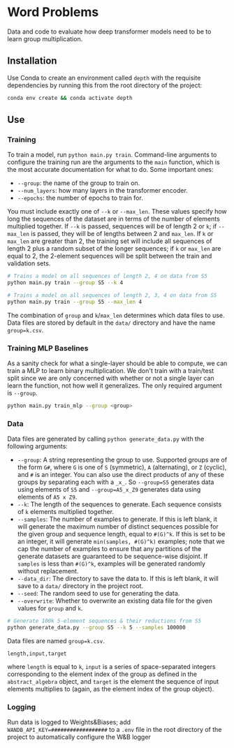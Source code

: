 # Word Problems

Data and code to evaluate how deep transformer models need to be to learn group multiplication.

## Installation

Use Conda to create an environment called `depth` with the requisite dependencies by running this from the root directory of the project:

```bash
conda env create && conda activate depth
```

## Use

### Training

To train a model, run `python main.py train`. Command-line arguments to configure the training run are the arguments to the `main` function, which is the most accurate documentation for what to do. Some important ones:

- `--group`: the name of the group to train on.
- `--num_layers`: how many layers in the transformer encoder.
- `--epochs`: the number of epochs to train for.

You must include exactly one of `--k` or `--max_len`. These values specify how long the sequences of the dataset are in terms of the number of elements multiplied together. If `--k` is passed, sequences will be of length 2 or `k`; if `--max_len` is passed, they will be of lengths between 2 and `max_len`. If `k` or `max_len` are greater than 2, the training set will include all sequences of length 2 plus a random subset of the longer sequences; if `k` or `max_len` are equal to 2, the 2-element sequences will be split between the train and validation sets.

```bash
# Trains a model on all sequences of length 2, 4 on data from S5
python main.py train --group S5 --k 4

# Trains a model on all sequences of length 2, 3, 4 on data from S5
python main.py train --group S5 --max_len 4
```

The combination of `group` and `k`/`max_len` determines which data files to use. Data files are stored by default in the `data/` directory and have the name `group=k.csv`.

### Training MLP Baselines

As a sanity check for what a single-layer should be able to compute, we can train a MLP to learn binary multiplication. We don't train with a train/test split since we are only concerned with whether or not a single layer can learn the function, not how well it generalizes. The only required argument is `--group`.

```bash
python main.py train_mlp --group <group>
```

### Data

Data files are generated by calling `python generate_data.py` with the following arguments:

- `--group`: A string representing the group to use. Supported groups are of the form `G#`, where `G` is one of `S` (symmetric), `A` (alternating), or `Z` (cyclic), and `#` is an integer. You can also use the direct products of any of these groups by separating each with a `_x_`. So `--group=S5` generates data using elements of `S5` and `--group=A5_x_Z9` generates data using elements of `A5 x Z9`.
- `--k`: The length of the sequences to generate. Each sequence consists of `k` elements multiplied together.
- `--samples`: The number of examples to generate. If this is left blank, it will generate the maximum number of distinct sequences possible for the given group and sequence length, equal to `#(G)^k`. If this is set to be an integer, it will generate `min(samples, #(G)^k)` examples; note that we cap the number of examples to ensure that any partitions of the generate datasets are guaranteed to be sequence-wise disjoint. If `samples` is less than `#(G)^k`, examples will be generated randomly without replacement.
- `--data_dir`: The directory to save the data to. If this is left blank, it will save to a `data/` directory in the project root.
- `--seed`: The random seed to use for generating the data.
- `--overwrite`: Whether to overwrite an existing data file for the given values for `group` and `k`.

```bash
# Generate 100k 5-element sequences & their reductions from S5
python generate_data.py --group S5 --k 5 --samples 100000
```

Data files are named `group=k.csv`.

```csv
length,input,target
```

where `length` is equal to `k`, `input` is a series of space-separated integers corresponding to the element index of the group as defined in the `abstract_algebra` object, and `target` is the element the sequence of input elements multiplies to (again, as the element index of the group object).

### Logging

Run data is logged to Weights&Biases; add `WANDB_API_KEY=##################` to a `.env` file in the root directory of the project to automatically configure the W&B logger
